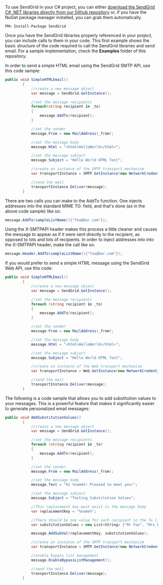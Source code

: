To use SendGrid in your C# project, you can either <a href="https://github.com/sendgrid/sendgrid-csharp.git">download the SendGrid C# .NET libraries directly from our Github repository</a> or, if you have the NuGet package manager installed, you can grab them automatically.

```
PM> Install-Package SendGrid 
```

Once you have the SendGrid libraries properly referenced in your project, you can include calls to them in your code. This first example shows the basic structure of the code required to call the SendGrid libraries and send email. For a sample implementation, check the **Examples** folder of this repository.

In order to send a simple HTML email using the SendGrid SMTP API, use this code sample:

```csharp
public void SimpleHTMLEmail()
        {
            //create a new message object
            var message = SendGrid.GetInstance();

            //set the message recipients
            foreach(string recipient in _to)
            {
                message.AddTo(recipient);
            }

            //set the sender
            message.From = new MailAddress(_from);

            //set the message body
            message.Html = "<html>HelloWorld</html>";

            //set the message subject
            message.Subject = "Hello World HTML Test";

            //create an instance of the SMTP transport mechanism
            var transportInstance = SMTP.GetInstance(new NetworkCredential(_username, _password));

            //send the mail
            transportInstance.Deliver(message);
        }
```

There are two calls you can make to the AddTo function. One injects addresses into the standard MIME TO: field, and that's done (as in the above code sample) like so:

```csharp
message.AddTo(sampleListName(){"foo@bar.com"});
```

Using the X-SMTPAPI header makes this process a little cleaner and causes the message to appear as if it were sent directly to the recipient, as opposed to lots and lots of recipients. In order to inject addresses into into the X-SMTPAPI header, make the call like so:

```csharp
message.Header.AddTo(sampleListName(){"foo@bar.com"});
```

If you would prefer to send a simple HTML message using the SendGrid Web API, use this code:

```csharp
public void SimpleHTMLEmail()
        {
            //create a new message object
            var message = SendGrid.GetInstance();

            //set the message recipients
            foreach (string recipient in _to)
            {
                message.AddTo(recipient);
            }

            //set the sender
            message.From = new MailAddress(_from);

            //set the message body
            message.Html = "<html>HelloWorld</html>";

            //set the message subject
            message.Subject = "Hello World HTML Test";

            //create an instance of the Web transport mechanism
            var transportInstance = Web.GetInstance(new NetworkCredential(_username, _password));

            //send the mail
            transportInstance.Deliver(message);
        }
```

The following is a code sample that allows you to add substitution values to your messages. This is a powerful feature that makes it significantly easier to generate personalized email messages:

```csharp
public void AddSubstitutionValues()
        {
            //create a new message object
            var message = SendGrid.GetInstance();

            //set the message recipients
            foreach (string recipient in _to)
            {
                message.AddTo(recipient);
            }

            //set the sender
            message.From = new MailAddress(_from);

            //set the message body
            message.Text = "Hi %name%! Pleased to meet you!";

            //set the message subject
            message.Subject = "Testing Substitution Values";

            //This replacement key must exist in the message body
            var replacementKey = "%name%";

            //There should be one value for each recipient in the To list
            var substitutionValues = new List<String> {"Mr Foo", "Mrs Raz"};

            message.AddSubVal(replacementKey, substitutionValues);

            //create an instance of the SMTP transport mechanism
            var transportInstance = SMTP.GetInstance(new NetworkCredential(_username, _password));

            //enable bypass list management
            message.EnableBypassListManagement();

            //send the mail
            transportInstance.Deliver(message);
        }
```
